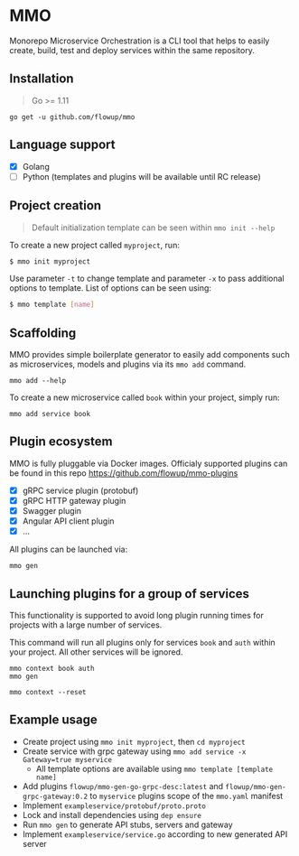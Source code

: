 # MMO

Monorepo Microservice Orchestration is a CLI tool that helps to easily create, build, test and deploy services within the same repository.

## Installation

> Go >= 1.11

```
go get -u github.com/flowup/mmo
```

## Language support

- [x] Golang
- [ ] Python (templates and plugins will be available until RC release)

## Project creation

> Default initialization template can be seen within `mmo init --help`

To create a new project called `myproject`, run:
```bash
$ mmo init myproject
```

Use parameter `-t` to change template and parameter `-x` to pass additional options to template. List of options can be seen using:
```bash
$ mmo template [name]
```

## Scaffolding
MMO provides simple boilerplate generator to easily add components such as microservices, models and plugins via its `mmo add` command.

```
mmo add --help
```

To create a new microservice called `book` within your project, simply run:
```
mmo add service book
```

## Plugin ecosystem

MMO is fully pluggable via Docker images. Officialy supported plugins can be found in this repo https://github.com/flowup/mmo-plugins

- [x] gRPC service plugin (protobuf)
- [x] gRPC HTTP gateway plugin
- [x] Swagger plugin
- [x] Angular API client plugin
- [x] ...

All plugins can be launched via:
```
mmo gen
```

## Launching plugins for a group of services

This functionality is supported to avoid long plugin running times for projects with a large number of services.

This command will run all plugins only for services `book` and `auth` within your project. All other services will be ignored.
```
mmo context book auth
mmo gen

mmo context --reset
```

## Example usage
* Create project using `mmo init myproject`, then `cd myproject`
* Create service with grpc gateway using `mmo add service -x Gateway=true myservice`
    * All template options are available using `mmo template [template name]`
* Add plugins `flowup/mmo-gen-go-grpc-desc:latest` and `flowup/mmo-gen-grpc-gateway:0.2` to `myservice` plugins scope of the `mmo.yaml` manifest
* Implement `exampleservice/protobuf/proto.proto`
* Lock and install dependencies using `dep ensure`
* Run `mmo gen` to generate API stubs, servers and gateway
* Implement `exampleservice/service.go` according to new generated API server
